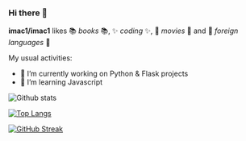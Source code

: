 ### Hi there 👋


**imac1/imac1** likes  :books: _books_ :books:, ✨ _coding_ ✨, :movie_camera: _movies_ :movie_camera: and :speech_balloon: _foreign languages_ :speech_balloon:

My usual activities:

- 🔭 I’m currently working on Python & Flask projects
- 🌱 I’m learning Javascript

![Github stats](https://github-readme-stats.vercel.app/api?username=imac1&theme=tokyonight&show_icons=true&count_private=true)


[![Top Langs](https://github-readme-stats.vercel.app/api/top-langs/?username=imac1&langs_count=8&theme=tokyonight)](https://github.com/imac1/github-readme-stats)

[![GitHub Streak](http://github-readme-streak-stats.herokuapp.com?user=imac1&theme=dark&background=000000)](https://git.io/streak-stats)


